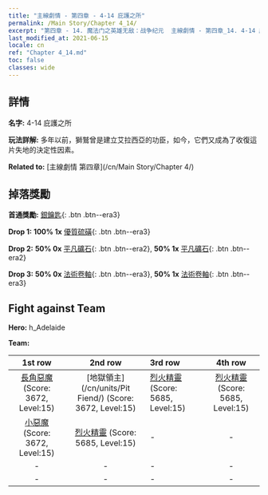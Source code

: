 ```yaml
---
title: "主線劇情 - 第四章 - 4-14 庇護之所"
permalink: /Main Story/Chapter 4_14/
excerpt: "第四章 - 14. 魔法门之英雄无敌：战争纪元  主線劇情 - 第四章_14. 4-14 庇護之所"
last_modified_at: 2021-06-15
locale: cn
ref: "Chapter 4_14.md"
toc: false
classes: wide
---
```


## 詳情

 **名字:** 4-14 庇護之所

 **玩法詳解:** 多年以前，獅鷲曾是建立艾拉西亞的功臣，如今，它們又成為了收復這片失地的決定性因素。

 **Related to:** [主線劇情 第四章](/cn/Main Story/Chapter 4/)

## 掉落獎勵

 **首通獎勵:** [銀鑰匙](/cn/Items/con_693/){: .btn .btn--era3}

 **Drop 1:** **100% 1x** [優質硫磺](/cn/Items/mat_15/){: .btn .btn--era3}

 **Drop 2:** **50% 0x** [平凡礦石](/cn/Items/mat_6/){: .btn .btn--era2}, **50% 1x** [平凡礦石](/cn/Items/mat_6/){: .btn .btn--era2}

 **Drop 3:** **50% 0x** [法術卷軸](/cn/Items/con_694/){: .btn .btn--era3}, **50% 1x** [法術卷軸](/cn/Items/con_694/){: .btn .btn--era3}


## Fight against Team
 **Hero:** h_Adelaide

 **Team:**


  | 1st row | 2nd row | 3rd row | 4th row |
  |:----:|:----:|:----|:----:|
  | [長角惡魔](/cn/units/Demon/) (Score: 3672, Level:15)  | [地獄領主](/cn/units/Pit Fiend/) (Score: 3672, Level:15)  | [烈火精靈](/cn/units/Efreeti/) (Score: 5685, Level:15)  | [烈火精靈](/cn/units/Efreeti/) (Score: 5685, Level:15)  |
  | [小惡魔](/cn/units/Imp/) (Score: 3672, Level:15)  | [烈火精靈](/cn/units/Efreeti/) (Score: 5685, Level:15)  | - | - |
  | - | - | - | - |
  | - | - | - | - |



